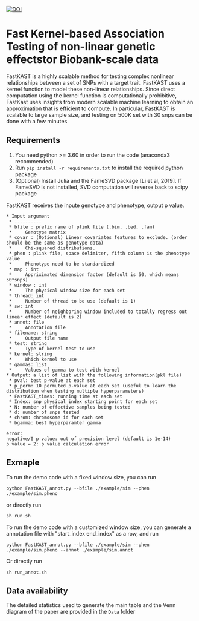 <a href="https://zenodo.org/badge/latestdoi/429674106"><img src="https://zenodo.org/badge/429674106.svg" alt="DOI"></a>
# Fast Kernel-based Association Testing of non-linear genetic effectstor Biobank-scale data

FastKAST is a highly scalable method for testing complex nonlinear relationships between a set of SNPs with a target trait. FastKAST uses a kernel function to model these non-linear relationships. Since direct computation using the kernel function is computationally prohibitive, FastKast uses insights from modern scalable machine learning to obtain an approximation that is efficient to compute. In particular, FastKAST is scalable to large sample size, and testing on 500K set with 30 snps can be done with a few minutes


## Requirements
1. You need python >= 3.60 in order to run the code (anaconda3 recommended)
2. Run ```pip install -r requirements.txt``` to install the required python package
3. (Optional) Install Julia and the FameSVD package [Li et al, 2019]. If FameSVD is not installed, SVD computation will reverse back to scipy package


FastKAST receives the inpute genotype and phenotype, output p value.
```
* Input argument
 * ----------
 * bfile : prefix name of plink file (.bim, .bed, .fam)
 *     Genotype matrix
 * covar : (Optional) Linear covariates features to exclude. (order should be the same as genotype data)
 *     Chi-squared distributions.
 * phen : plink file, space delimiter, fifth column is the phenotype value
 *     Phenotype need to be standardized
 * map : int
 *     Appriximated dimension factor (default is 50, which means 50*snps)
 * window : int
 *     The physical window size for each set
 * thread: int
 *     Number of thread to be use (default is 1)
 * sw: int
 *     Number of neighboring window included to totally regress out linear effect (default is 2)
 * annot: file
 *     Annotation file
 * filename: string
 *     Output file name
 * test: string
 *     Type of kernel test to use
 * kernel: string
 *     Which kernel to use
 * gammas: list
 *     Values of gamma to test with kernel
* Output: a list of list with the following information(pkl file)
 * pval: best p-value at each set
 * p_perm: 10 permuted p-value at each set (useful to learn the distribution when testing multiple hyperparameters)
 * FastKAST_times: running time at each set
 * Index: snp physical index starting point for each set
 * N: number of effective samples being tested
 * d: number of snps tested
 * chrom: chromosome id for each set
 * bgamma: best hyperparamter gamma
 
error:
negative/0 p value: out of precision level (default is 1e-14)
p value = 2: p value calculation error 
```

## Exmaple
To run the demo code with a fixed window size, you can run
```
python FastKAST_annot.py --bfile ./example/sim --phen ./example/sim.pheno
```
or directly run
```
sh run.sh
```

To run the demo code with a customized window size, you can generate a annotation file with "start_index end_index" as a row, and run
```
python FastKAST_annot.py --bfile ./example/sim --phen ./example/sim.pheno --annot ./example/sim.annot
```
Or directly run
```
sh run_annot.sh
```

## Data availability
The detailed statistics used to generate the main table and the Venn diagram of the paper are provided in the `Data` folder
